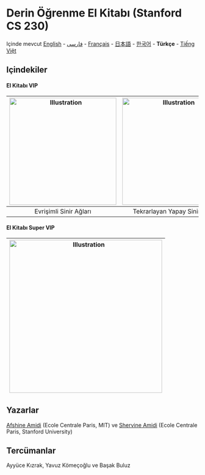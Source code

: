 # Derin Öğrenme El Kitabı (Stanford CS 230)

Içinde mevcut [English](https://github.com/afshinea/stanford-cs-230-deep-learning/tree/master/en) -  [فارسی](https://github.com/afshinea/stanford-cs-230-deep-learning/tree/master/fa) -  [Français](https://github.com/afshinea/stanford-cs-230-deep-learning/tree/master/fr) - [日本語](https://github.com/afshinea/stanford-cs-230-deep-learning/tree/master/ja) - [한국어](https://stanford.edu/~shervine/l/ko/teaching/cs-230/cheatsheet-convolutional-neural-networks) -  **Türkçe** - [Tiếng Việt](https://github.com/afshinea/stanford-cs-230-deep-learning/tree/master/vi)

## Içindekiler
#### El Kitabı VIP
|<a href="https://github.com/afshinea/stanford-cs-230-deep-learning/blob/master/tr/cheatsheet-convolutional-neural-networks.pdf"><img src="https://stanford.edu/~shervine/teaching/cs-230/illustrations/cover/tr-001.png?" alt="Illustration" width="280px"/></a>|<a href="https://github.com/afshinea/stanford-cs-230-deep-learning/blob/master/tr/cheatsheet-recurrent-neural-networks.pdf"><img src="https://stanford.edu/~shervine/teaching/cs-230/illustrations/cover/tr-002.png?" alt="Illustration" width="280px"/></a>|<a href="https://github.com/afshinea/stanford-cs-230-deep-learning/blob/master/tr/cheatsheet-deep-learning-tips-tricks.pdf"><img src="https://stanford.edu/~shervine/teaching/cs-230/illustrations/cover/tr-003.png?" alt="Illustration" width="280px"/></a>|
|:--:|:--:|:--:|
|Evrişimli Sinir Ağları|Tekrarlayan Yapay Sinir Ağları|Püf noktaları ve ipuçları|

#### El Kitabı Super VIP
|<a href="https://github.com/afshinea/stanford-cs-230-deep-learning/blob/master/tr/super-cheatsheet-deep-learning.pdf"><img src="https://stanford.edu/~shervine/teaching/cs-230/illustrations/cover/tr-004.png?" alt="Illustration" width="400px"/></a>|
|---|

## Yazarlar
[Afshine Amidi](https://twitter.com/afshinea) (Ecole Centrale Paris, MIT) ve [Shervine Amidi](https://twitter.com/shervinea) (Ecole Centrale Paris, Stanford University)

## Tercümanlar
Ayyüce Kızrak, Yavuz Kömeçoğlu ve Başak Buluz
